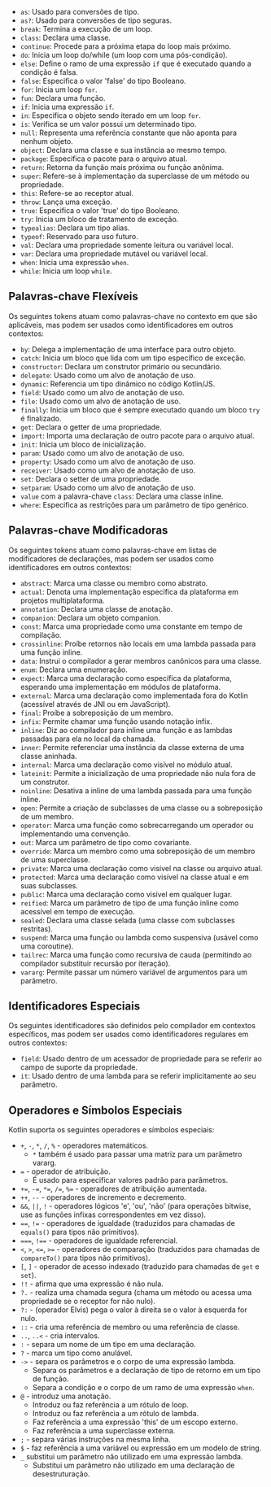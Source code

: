 - `as`: Usado para conversões de tipo.
- `as?`: Usado para conversões de tipo seguras.
- `break`: Termina a execução de um loop.
- `class`: Declara uma classe.
- `continue`: Procede para a próxima etapa do loop mais próximo.
- `do`: Inicia um loop do/while (um loop com uma pós-condição).
- `else`: Define o ramo de uma expressão `if` que é executado quando a condição é falsa.
- `false`: Especifica o valor 'false' do tipo Booleano.
- `for`: Inicia um loop `for`.
- `fun`: Declara uma função.
- `if`: Inicia uma expressão `if`.
- `in`: Especifica o objeto sendo iterado em um loop `for`.
- `is`: Verifica se um valor possui um determinado tipo.
- `null`: Representa uma referência constante que não aponta para nenhum objeto.
- `object`: Declara uma classe e sua instância ao mesmo tempo.
- `package`: Especifica o pacote para o arquivo atual.
- `return`: Retorna da função mais próxima ou função anônima.
- `super`: Refere-se à implementação da superclasse de um método ou propriedade.
- `this`: Refere-se ao receptor atual.
- `throw`: Lança uma exceção.
- `true`: Especifica o valor 'true' do tipo Booleano.
- `try`: Inicia um bloco de tratamento de exceção.
- `typealias`: Declara um tipo alias.
- `typeof`: Reservado para uso futuro.
- `val`: Declara uma propriedade somente leitura ou variável local.
- `var`: Declara uma propriedade mutável ou variável local.
- `when`: Inicia uma expressão `when`.
- `while`: Inicia um loop `while`.

## Palavras-chave Flexíveis

Os seguintes tokens atuam como palavras-chave no contexto em que são aplicáveis, mas podem ser usados como identificadores em outros contextos:

- `by`: Delega a implementação de uma interface para outro objeto.
- `catch`: Inicia um bloco que lida com um tipo específico de exceção.
- `constructor`: Declara um construtor primário ou secundário.
- `delegate`: Usado como um alvo de anotação de uso.
- `dynamic`: Referencia um tipo dinâmico no código Kotlin/JS.
- `field`: Usado como um alvo de anotação de uso.
- `file`: Usado como um alvo de anotação de uso.
- `finally`: Inicia um bloco que é sempre executado quando um bloco `try` é finalizado.
- `get`: Declara o getter de uma propriedade.
- `import`: Importa uma declaração de outro pacote para o arquivo atual.
- `init`: Inicia um bloco de inicialização.
- `param`: Usado como um alvo de anotação de uso.
- `property`: Usado como um alvo de anotação de uso.
- `receiver`: Usado como um alvo de anotação de uso.
- `set`: Declara o setter de uma propriedade.
- `setparam`: Usado como um alvo de anotação de uso.
- `value` com a palavra-chave `class`: Declara uma classe inline.
- `where`: Especifica as restrições para um parâmetro de tipo genérico.

## Palavras-chave Modificadoras

Os seguintes tokens atuam como palavras-chave em listas de modificadores de declarações, mas podem ser usados como identificadores em outros contextos:

- `abstract`: Marca uma classe ou membro como abstrato.
- `actual`: Denota uma implementação específica da plataforma em projetos multiplataforma.
- `annotation`: Declara uma classe de anotação.
- `companion`: Declara um objeto companion.
- `const`: Marca uma propriedade como uma constante em tempo de compilação.
- `crossinline`: Proíbe retornos não locais em uma lambda passada para uma função inline.
- `data`: Instrui o compilador a gerar membros canônicos para uma classe.
- `enum`: Declara uma enumeração.
- `expect`: Marca uma declaração como específica da plataforma, esperando uma implementação em módulos de plataforma.
- `external`: Marca uma declaração como implementada fora do Kotlin (acessível através de JNI ou em JavaScript).
- `final`: Proíbe a sobreposição de um membro.
- `infix`: Permite chamar uma função usando notação infix.
- `inline`: Diz ao compilador para inline uma função e as lambdas passadas para ela no local da chamada.
- `inner`: Permite referenciar uma instância da classe externa de uma classe aninhada.
- `internal`: Marca uma declaração como visível no módulo atual.
- `lateinit`: Permite a inicialização de uma propriedade não nula fora de um construtor.
- `noinline`: Desativa a inline de uma lambda passada para uma função inline.
- `open`: Permite a criação de subclasses de uma classe ou a sobreposição de um membro.
- `operator`: Marca uma função como sobrecarregando um operador ou implementando uma convenção.
- `out`: Marca um parâmetro de tipo como covariante.
- `override`: Marca um membro como uma sobreposição de um membro de uma superclasse.
- `private`: Marca uma declaração como visível na classe ou arquivo atual.
- `protected`: Marca uma declaração como visível na classe atual e em suas subclasses.
- `public`: Marca uma declaração como visível em qualquer lugar.
- `reified`: Marca um parâmetro de tipo de uma função inline como acessível em tempo de execução.
- `sealed`: Declara uma classe selada (uma classe com subclasses restritas).
- `suspend`: Marca uma função ou lambda como suspensiva (usável como uma coroutine).
- `tailrec`: Marca uma função como recursiva de cauda (permitindo ao compilador substituir recursão por iteração).
- `vararg`: Permite passar um número variável de argumentos para um parâmetro.

## Identificadores Especiais

Os seguintes identificadores são definidos pelo compilador em contextos específicos, mas podem ser usados como identificadores regulares em outros contextos:

- `field`: Usado dentro de um acessador de propriedade para se referir ao campo de suporte da propriedade.
- `it`: Usado dentro de uma lambda para se referir implicitamente ao seu parâmetro.

## Operadores e Símbolos Especiais

Kotlin suporta os seguintes operadores e símbolos especiais:

- `+`, `-`, `*`, `/`, `%` - operadores matemáticos.
  - `*` também é usado para passar uma matriz para um parâmetro vararg.
- `=` - operador de atribuição.
  - É usado para especificar valores padrão para parâmetros.
- `+=`, `-=`, `*=`, `/=`, `%=` - operadores de atribuição aumentada.
- `++`, `--` - operadores de incremento e decremento.
- `&&`, `||`, `!` - operadores lógicos 'e', 'ou', 'não' (para operações bitwise, use as funções infixas correspondentes em vez disso).
- `==`, `!=` - operadores de igualdade (traduzidos para chamadas de `equals()` para tipos não primitivos).
- `===`, `!==` - operadores de igualdade referencial.
- `<`, `>`, `<=`, `>=` - operadores de comparação (traduzidos para chamadas de `compareTo()` para tipos não primitivos).
- `[`, `]` - operador de acesso indexado (traduzido para chamadas de `get` e `set`).
- `!!` - afirma que uma expressão é não nula.
- `?.` - realiza uma chamada segura (chama um método ou acessa uma propriedade se o receptor for não nulo).
- `?:` - (operador Elvis) pega o valor à direita se o valor à esquerda for nulo.
- `::` - cria uma referência de membro ou uma referência de classe.
- `..`, `..<` - cria intervalos.
- `:` - separa um nome de um tipo em uma declaração.
- `?` - marca um tipo como anulável.
- `->` - separa os parâmetros e o corpo de uma expressão lambda.
  - Separa os parâmetros e a declaração de tipo de retorno em um tipo de função.
  - Separa a condição e o corpo de um ramo de uma expressão `when`.
- `@` - introduz uma anotação.
  - Introduz ou faz referência a um rótulo de loop.
  - Introduz ou faz referência a um rótulo de lambda.
  - Faz referência a uma expressão 'this' de um escopo externo.
  - Faz referência a uma superclasse externa.
- `;` - separa várias instruções na mesma linha.
- `$` - faz referência a uma variável ou expressão em um modelo de string.
- `_` substitui um parâmetro não utilizado em uma expressão lambda.
  - Substitui um parâmetro não utilizado em uma declaração de desestruturação.
